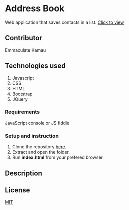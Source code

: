 # Address Book
Web application that saves contacts in a list.
[Click to view]()

## Contributor
Emmaculate Kamau

## Technologies used

1. Javascript
2. CSS
3. HTML
4. Bootstrap
5. JQuery

### Requirements

JavaScript console or JS fiddle

### Setup and instruction
1. Clone the repository [here]().
2. Extract and open the folder.
3. Run **index.html** from your prefered browser.

## Description


## License

[MIT](https://choosealicense.com/licenses/mit/)